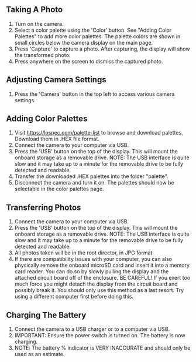 ## Taking A Photo
1. Turn on the camera.
2. Select a color palette using the 'Color' button. See "Adding Color Palettes" to add more color palettes. The palette colors are shown in small circles below the camera display on the main page.
3. Press 'Capture' to capture a photo. After capturing, the display will show the transformed photo.
4. Press anywhere on the screen to dismiss the captured photo.

## Adjusting Camera Settings
1. Press the 'Camera' button in the top left to access various camera settings.

## Adding Color Palettes
1. Visit https://lospec.com/palette-list to browse and download palettes. Download them in .HEX file format.
2. Connect the camera to your computer via USB.
3. Press the 'USB' button on the top of the display. This will mount the onboard storage as a removable drive. NOTE: The USB interface is quite slow and it may take up to a minute for the removable drive to be fully detected and readable.
4. Transfer the downloaded .HEX palettes into the folder "palette".
5. Disconnect the camera and turn it on. The palettes should now be selectable in the color palettes page.

## Transferring Photos
1. Connect the camera to your computer via USB.
2. Press the 'USB' button on the top of the display. This will mount the onboard storage as a removable drive. NOTE: The USB interface is quite slow and it may take up to a minute for the removable drive to be fully detected and readable.
3. All photos taken will be in the root director, in JPG format.
4. If there are compatibility issues with your computer, you can also physically remove the onboard microSD card and insert it into a memory card reader. You can do so by slowly pulling the display and the attached circuit board off of the enclosure. BE CAREFUL! If you exert too much force you might detach the display from the circuit board and possibly break it. You should only use this method as a last resort. Try using a different computer first before doing this.

## Charging The Battery
1. Connect the camera to a USB charger or to a computer via USB.
2. IMPORTANT: Ensure the power switch is turned on. The battery is now charging.
3. NOTE: The battery % indicator is VERY INACCURATE and should only be used as an estimate.
